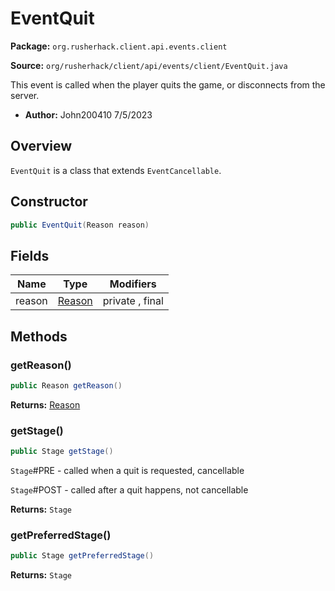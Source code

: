 # EventQuit

**Package:** `org.rusherhack.client.api.events.client`

**Source:** `org/rusherhack/client/api/events/client/EventQuit.java`

This event is called when the player quits the game, or disconnects from the server.
* **Author:** John200410 7/5/2023



## Overview

`EventQuit` is a class that extends `EventCancellable`.

## Constructor

```java
public EventQuit(Reason reason)
```

## Fields

| Name | Type | Modifiers |
|------|------|----------|
| reason | [Reason](/client/api/events/client/Reason.md) | private , final |


## Methods

### getReason()

```java
public Reason getReason()
```

**Returns:** [Reason](/client/api/events/client/Reason.md)

### getStage()

```java
public Stage getStage()
```

`Stage`#PRE - called when a quit is requested, cancellable



`Stage`#POST - called after a quit happens, not cancellable

**Returns:** `Stage`

### getPreferredStage()

```java
public Stage getPreferredStage()
```

**Returns:** `Stage`

